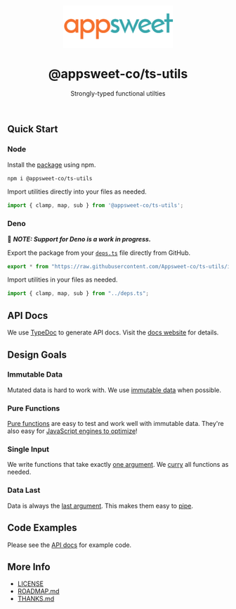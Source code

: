 <p align="center">
  <img src="logo.png" alt="Logo" width="250" height="auto" />
</p>

<h1 align="center">@appsweet-co/ts-utils</h1>

<p align="center">
  Strongly-typed functional utilties
</p>

<br />

## Quick Start

### Node

Install the [package](https://www.npmjs.com/package/@appsweet-co/ts-utils) using npm.

```zsh
npm i @appsweet-co/ts-utils
```

Import utilities directly into your files as needed.

```ts
import { clamp, map, sub } from '@appsweet-co/ts-utils';
```

### Deno

:memo: ***NOTE: Support for Deno is a work in progress.***

Export the package from your [`deps.ts`](https://deno.land/manual@v1.11.3/examples/manage_dependencies) file directly from GitHub.

```ts
export * from "https://raw.githubusercontent.com/Appsweet-co/ts-utils/index.ts";
```
Import utilities in your files as needed.

```ts
import { clamp, map, sub } from "../deps.ts";
```

## API Docs

We use [TypeDoc](http://typedoc.org/) to generate API docs. Visit the [docs website](https://appsweet-co.github.io/ts-utils/) for details. 

## Design Goals

### Immutable Data

Mutated data is hard to work with. We use [immutable data](https://en.wikipedia.org/wiki/Immutable_object) when possible.

### Pure Functions

[Pure functions](https://en.wikipedia.org/wiki/Pure_function) are easy to test and work well with immutable data. They're also easy for [JavaScript engines to optimize](https://v8.dev/blog/turbofan-jit)!

### Single Input

We write functions that take exactly [one argument](https://en.wikipedia.org/wiki/Unary_function). We [curry](https://en.wikipedia.org/wiki/Currying) all functions as needed.

### Data Last

Data is always the [last argument](https://dev.to/richytong/practical-functional-programming-in-javascript-data-last-1gjo). This makes them easy to [pipe](https://en.wikipedia.org/wiki/Function_composition).

## Code Examples

Please see the [API docs](#api-docs) for example code.

## More Info

- [LICENSE](./LICENSE)
- [ROADMAP.md](./ROADMAP.md)
- [THANKS.md](./THANKS.md)
